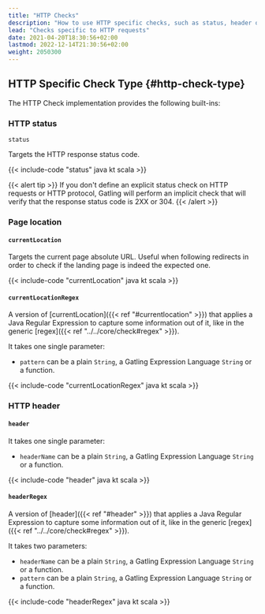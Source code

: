 ```yaml
---
title: "HTTP Checks"
description: "How to use HTTP specific checks, such as status, header or currentLocation, to validate your HTTP payloads and capture elements and store them in the Session."
lead: "Checks specific to HTTP requests"
date: 2021-04-20T18:30:56+02:00
lastmod: 2022-12-14T21:30:56+02:00
weight: 2050300
---
```


## HTTP Specific Check Type {#http-check-type}

The HTTP Check implementation provides the following built-ins:

### HTTP status

`status`

Targets the HTTP response status code.

{{< include-code "status" java kt scala >}}

{{< alert tip >}}
If you don't define an explicit status check on HTTP requests or HTTP protocol, Gatling will perform an implicit check that will verify that the response status code is 2XX or 304.
{{< /alert >}}

### Page location

#### `currentLocation`

Targets the current page absolute URL.
Useful when following redirects in order to check if the landing page is indeed the expected one.

{{< include-code "currentLocation" java kt scala >}}

#### `currentLocationRegex`

A version of [currentLocation]({{< ref "#currentlocation" >}}) that applies a Java Regular Expression to capture some information out of it, like in the generic [regex]({{< ref "../../core/check#regex" >}}).

It takes one single parameter:
* `pattern`  can be a plain `String`, a Gatling Expression Language `String` or a function.

{{< include-code "currentLocationRegex" java kt scala >}}

### HTTP header

#### `header`

It takes one single parameter:
* `headerName`  can be a plain `String`, a Gatling Expression Language `String` or a function.

{{< include-code "header" java kt scala >}}

#### `headerRegex`

A version of [header]({{< ref "#header" >}}) that applies a Java Regular Expression to capture some information out of it, like in the generic [regex]({{< ref "../../core/check#regex" >}}).

It takes two parameters:
* `headerName`  can be a plain `String`, a Gatling Expression Language `String` or a function.
* `pattern`  can be a plain `String`, a Gatling Expression Language `String` or a function.

{{< include-code "headerRegex" java kt scala >}}

